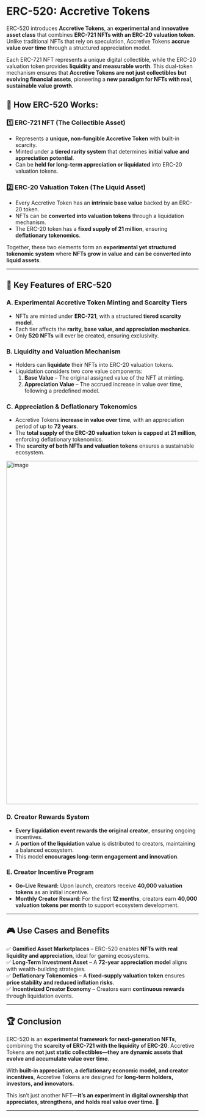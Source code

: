 # ERC-520: Accretive Tokens   

ERC-520 introduces **Accretive Tokens**, an **experimental and innovative asset class** that combines **ERC-721 NFTs with an ERC-20 valuation token**. Unlike traditional NFTs that rely on speculation, Accretive Tokens **accrue value over time** through a structured appreciation model.  

Each ERC-721 NFT represents a unique digital collectible, while the ERC-20 valuation token provides **liquidity and measurable worth**. This dual-token mechanism ensures that **Accretive Tokens are not just collectibles but evolving financial assets**, pioneering a **new paradigm for NFTs with real, sustainable value growth**.  

## 🚀 How ERC-520 Works:

### 1️⃣ ERC-721 NFT (The Collectible Asset)  
- Represents a **unique, non-fungible Accretive Token** with built-in scarcity.  
- Minted under a **tiered rarity system** that determines **initial value and appreciation potential**.  
- Can be **held for long-term appreciation or liquidated** into ERC-20 valuation tokens.  

### 2️⃣ ERC-20 Valuation Token (The Liquid Asset)  
- Every Accretive Token has an **intrinsic base value** backed by an ERC-20 token.  
- NFTs can be **converted into valuation tokens** through a liquidation mechanism.  
- The ERC-20 token has a **fixed supply of 21 million**, ensuring **deflationary tokenomics**.  

Together, these two elements form an **experimental yet structured tokenomic system** where **NFTs grow in value and can be converted into liquid assets**.  

---

## 🔑 Key Features of ERC-520  

### A. Experimental Accretive Token Minting and Scarcity Tiers  
- NFTs are minted under **ERC-721**, with a structured **tiered scarcity model**.  
- Each tier affects the **rarity, base value, and appreciation mechanics**.  
- Only **520 NFTs** will ever be created, ensuring exclusivity.  

### B. Liquidity and Valuation Mechanism  
- Holders can **liquidate** their NFTs into ERC-20 valuation tokens.  
- Liquidation considers two core value components:  
  1. **Base Value** – The original assigned value of the NFT at minting.  
  2. **Appreciation Value** – The accrued increase in value over time, following a predefined model.  

### C. Appreciation & Deflationary Tokenomics  
- Accretive Tokens **increase in value over time**, with an appreciation period of up to **72 years**.  
- The **total supply of the ERC-20 valuation token is capped at 21 million**, enforcing deflationary tokenomics.  
- The **scarcity of both NFTs and valuation tokens** ensures a sustainable ecosystem.

<img width="897" alt="image" src="https://github.com/user-attachments/assets/cbb8cfb9-b77a-4fcc-bd7b-3d9e350aa9a3" />

### D. Creator Rewards System  
- **Every liquidation event rewards the original creator**, ensuring ongoing incentives.  
- A **portion of the liquidation value** is distributed to creators, maintaining a balanced ecosystem.  
- This model **encourages long-term engagement and innovation**.  

### E. Creator Incentive Program  
- **Go-Live Reward:** Upon launch, creators receive **40,000 valuation tokens** as an initial incentive.  
- **Monthly Creator Reward:** For the first **12 months**, creators earn **40,000 valuation tokens per month** to support ecosystem development.  



---

## 🎮 Use Cases and Benefits  

✅ **Gamified Asset Marketplaces** – ERC-520 enables **NFTs with real liquidity and appreciation**, ideal for gaming ecosystems.  
✅ **Long-Term Investment Asset** – A **72-year appreciation model** aligns with wealth-building strategies.  
✅ **Deflationary Tokenomics** – A **fixed-supply valuation token** ensures **price stability and reduced inflation risks**.  
✅ **Incentivized Creator Economy** – Creators earn **continuous rewards** through liquidation events.  

---

## 🏆 Conclusion  

ERC-520 is an **experimental framework for next-generation NFTs**, combining the **scarcity of ERC-721 with the liquidity of ERC-20**. Accretive Tokens are **not just static collectibles—they are dynamic assets that evolve and accumulate value over time**.  

With **built-in appreciation, a deflationary economic model, and creator incentives**, Accretive Tokens are designed for **long-term holders, investors, and innovators**.  

This isn’t just another NFT—**it’s an experiment in digital ownership that appreciates, strengthens, and holds real value over time.** 🚀  

---



